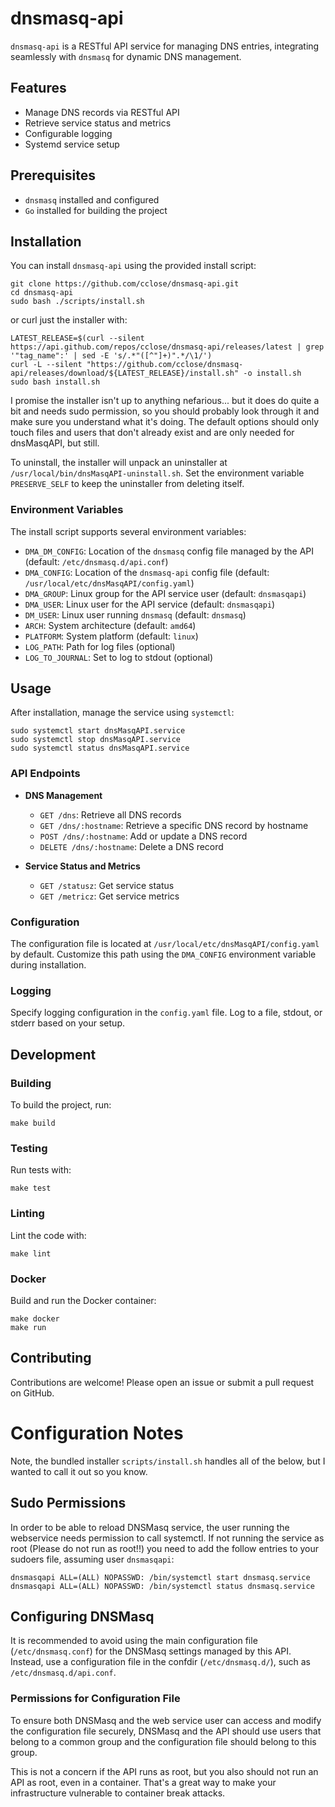 # dnsmasq-api

`dnsmasq-api` is a RESTful API service for managing DNS entries, integrating seamlessly with `dnsmasq` for dynamic DNS management.

## Features

- Manage DNS records via RESTful API
- Retrieve service status and metrics
- Configurable logging
- Systemd service setup

## Prerequisites

- `dnsmasq` installed and configured
- `Go` installed for building the project

## Installation

You can install `dnsmasq-api` using the provided install script:

```
git clone https://github.com/cclose/dnsmasq-api.git
cd dnsmasq-api
sudo bash ./scripts/install.sh
```

or curl just the installer with:

```shell
LATEST_RELEASE=$(curl --silent https://api.github.com/repos/cclose/dnsmasq-api/releases/latest | grep '"tag_name":' | sed -E 's/.*"([^"]+)".*/\1/')
curl -L --silent "https://github.com/cclose/dnsmasq-api/releases/download/${LATEST_RELEASE}/install.sh" -o install.sh
sudo bash install.sh
```

I promise the installer isn't up to anything nefarious... but it does do quite a bit and needs sudo permission, so you 
should probably look through it and make sure you understand what it's doing. The default options should only touch
files and users that don't already exist and are only needed for dnsMasqAPI, but still.

To uninstall, the installer will unpack an uninstaller at `/usr/local/bin/dnsMasqAPI-uninstall.sh`.
Set the environment variable `PRESERVE_SELF` to keep the uninstaller from deleting itself.

### Environment Variables

The install script supports several environment variables:

- `DMA_DM_CONFIG`: Location of the `dnsmasq` config file managed by the API (default: `/etc/dnsmasq.d/api.conf`)
- `DMA_CONFIG`: Location of the `dnsmasq-api` config file (default: `/usr/local/etc/dnsMasqAPI/config.yaml`)
- `DMA_GROUP`: Linux group for the API service user (default: `dnsmasqapi`)
- `DMA_USER`: Linux user for the API service (default: `dnsmasqapi`)
- `DM_USER`: Linux user running `dnsmasq` (default: `dnsmasq`)
- `ARCH`: System architecture (default: `amd64`)
- `PLATFORM`: System platform (default: `linux`)
- `LOG_PATH`: Path for log files (optional)
- `LOG_TO_JOURNAL`: Set to log to stdout (optional)

## Usage

After installation, manage the service using `systemctl`:

```
sudo systemctl start dnsMasqAPI.service
sudo systemctl stop dnsMasqAPI.service
sudo systemctl status dnsMasqAPI.service
```

### API Endpoints

- **DNS Management**
    - `GET /dns`: Retrieve all DNS records
    - `GET /dns/:hostname`: Retrieve a specific DNS record by hostname
    - `POST /dns/:hostname`: Add or update a DNS record
    - `DELETE /dns/:hostname`: Delete a DNS record

- **Service Status and Metrics**
    - `GET /statusz`: Get service status
    - `GET /metricz`: Get service metrics

### Configuration

The configuration file is located at `/usr/local/etc/dnsMasqAPI/config.yaml` by default. Customize this path using the `DMA_CONFIG` environment variable during installation.

### Logging

Specify logging configuration in the `config.yaml` file. Log to a file, stdout, or stderr based on your setup.

## Development

### Building

To build the project, run:

```
make build
```

### Testing

Run tests with:

```
make test
```

### Linting

Lint the code with:

```
make lint
```

### Docker

Build and run the Docker container:

```
make docker
make run
```

## Contributing

Contributions are welcome! Please open an issue or submit a pull request on GitHub.

# Configuration Notes

Note, the bundled installer `scripts/install.sh` handles all of the below, but I wanted to call it out so you know.

## Sudo Permissions

In order to be able to reload DNSMasq service, the user running the webservice needs
permission to call systemctl. If not running the service as root (Please do not run as root!!)
you need to add the follow entries to your sudoers file, assuming user `dnsmasqapi`:

```
dnsmasqapi ALL=(ALL) NOPASSWD: /bin/systemctl start dnsmasq.service
dnsmasqapi ALL=(ALL) NOPASSWD: /bin/systemctl status dnsmasq.service
```

## Configuring DNSMasq

It is recommended to avoid using the main configuration file (`/etc/dnsmasq.conf`) for the 
DNSMasq settings managed by this API. Instead, use a configuration file in the confdir
(`/etc/dnsmasq.d/`), such as `/etc/dnsmasq.d/api.conf`.

### Permissions for Configuration File

To ensure both DNSMasq and the web service user can access and modify the configuration 
file securely, DNSMasq and the API should use users that belong to a common group and
the configuration file should belong to this group.

This is not a concern if the API runs as root, but you also should not run an API as root,
even in a container. That's a great way to make your infrastructure vulnerable to container
break attacks.

